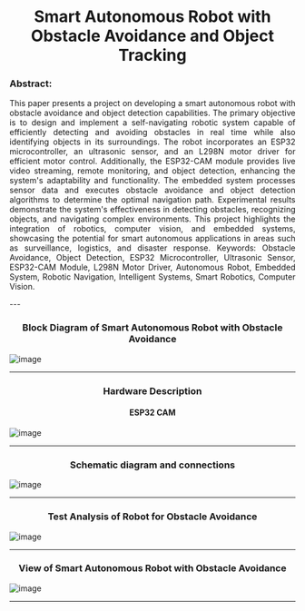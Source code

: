 <h1 align="center">Smart Autonomous Robot with Obstacle Avoidance and Object Tracking</h1>

<h3>Abstract:</h3>

<p align="justify">
    This paper presents a project on developing a smart autonomous robot with obstacle avoidance and object detection capabilities. The primary objective is to design and implement a self-navigating robotic system capable of efficiently detecting and avoiding obstacles in real time while also identifying objects in its surroundings. The robot incorporates an ESP32 microcontroller, an ultrasonic sensor, and an L298N motor driver for efficient motor control. Additionally, the ESP32-CAM module provides live video streaming, remote monitoring, and object detection, enhancing the system's adaptability and functionality. The embedded system processes sensor data and executes obstacle avoidance and object detection algorithms to determine the optimal navigation path. Experimental results demonstrate the system's effectiveness in detecting obstacles, recognizing objects, and navigating complex environments. This project highlights the integration of robotics, computer vision, and embedded systems, showcasing the potential for smart autonomous applications in areas such as surveillance, logistics, and disaster response.
Keywords: Obstacle Avoidance, Object Detection, ESP32 Microcontroller, Ultrasonic Sensor, ESP32-CAM Module, L298N Motor Driver, Autonomous Robot, Embedded System, Robotic Navigation, Intelligent Systems, Smart Robotics, Computer Vision.
</p>
---
<h3 align="center">Block Diagram of Smart Autonomous Robot with Obstacle Avoidance</h3>

![image](https://github.com/user-attachments/assets/24f400ae-e8bf-425e-80a6-0b2db13c7ad5)

---
<h3 align="center">Hardware Description</h3>
<h4 align="center">ESP32 CAM</h4>

![image](https://github.com/user-attachments/assets/1d6309b0-e768-47e2-b7e4-b020a132775a)

---
<h3 align="center">Schematic diagram and connections</h3>

![image](https://github.com/user-attachments/assets/a1054a32-3b24-4d80-a6a9-21f52d8da0da)

---
<h3 align="center">Test Analysis of Robot for Obstacle Avoidance</h3>

![image](https://github.com/user-attachments/assets/8db028f7-2cbb-42c7-ad19-2f9338d8d629)

---
<h3 align="center">View of Smart Autonomous Robot with Obstacle Avoidance</h3>

![image](https://github.com/user-attachments/assets/d53cdbe2-5747-4fab-8491-06e4fb6a5a2f)

---






